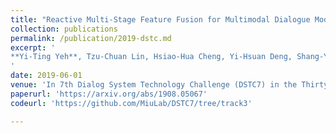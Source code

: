 ```yaml
---
title: "Reactive Multi-Stage Feature Fusion for Multimodal Dialogue Modeling"
collection: publications
permalink: /publication/2019-dstc.md
excerpt: '
**Yi-Ting Yeh**, Tzu-Chuan Lin, Hsiao-Hua Cheng, Yi-Hsuan Deng, Shang-Yu Su, and Yun-Nung Chen
'
date: 2019-06-01
venue: 'In 7th Dialog System Technology Challenge (DSTC7) in the Thirty-Third AAAI Conference on Artificial Intelligence (AAAI)'
paperurl: 'https://arxiv.org/abs/1908.05067'
codeurl: 'https://github.com/MiuLab/DSTC7/tree/track3'

---
```





